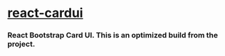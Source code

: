 # [react-cardui](https://thatbeautifuldream.github.io/react-cardui/)
### React Bootstrap Card UI. This is an optimized build from the project.
